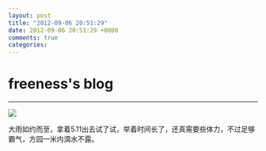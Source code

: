 ```yaml
---
layout: post
title: "2012-09-06 20:51:29"
date: 2012-09-06 20:51:29 +0800
comments: true
categories: 
---
```


# freeness's blog

----------

![](http://okqmqrbgo.bkt.clouddn.com/201209062051291.jpg)

>
大雨如约而至，拿着5.11出去试了试，举着时间长了，还真需要些体力，不过足够霸气，方园一米内滴水不露。